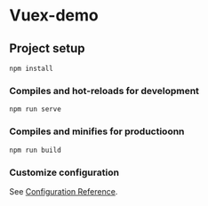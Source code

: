 # Vuex-demo

## Project setup
```
npm install
```

### Compiles and hot-reloads for development
```
npm run serve
```

### Compiles and minifies for productioonn
```
npm run build
```

### Customize configuration
See [Configuration Reference](https://cli.vuejs.org/config/).
